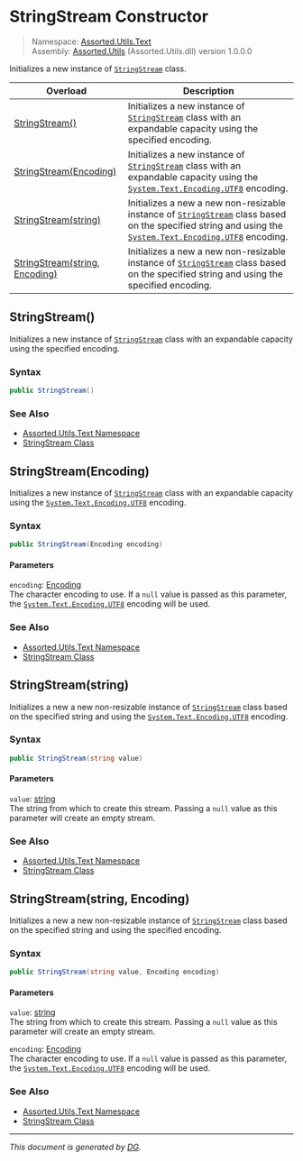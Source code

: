 ﻿# StringStream Constructor

> Namespace: [Assorted.Utils.Text](index.md#assortedutilstext-namespace)\
> Assembly: [Assorted.Utils](index.md) (Assorted.Utils.dll) version 1.0.0.0

Initializes a new instance of [`StringStream`](Assorted.Utils.Text.StringStream.md) class.

Overload | Description
--- | ---
[StringStream()](Assorted.Utils.Text.StringStream.-ctor.md#stringstream) | Initializes a new instance of [`StringStream`](Assorted.Utils.Text.StringStream.md) class with an expandable capacity using the specified encoding.
[StringStream(Encoding)](Assorted.Utils.Text.StringStream.-ctor.md#stringstreamencoding) | Initializes a new instance of [`StringStream`](Assorted.Utils.Text.StringStream.md) class with an expandable capacity using the [`System.Text.Encoding.UTF8`](https://docs.microsoft.com/en-us/dotnet/api/system.text.encoding.utf8) encoding.
[StringStream(string)](Assorted.Utils.Text.StringStream.-ctor.md#stringstreamstring) | Initializes a new a new non-resizable instance of [`StringStream`](Assorted.Utils.Text.StringStream.md) class based on the specified string and using the [`System.Text.Encoding.UTF8`](https://docs.microsoft.com/en-us/dotnet/api/system.text.encoding.utf8) encoding.
[StringStream(string, Encoding)](Assorted.Utils.Text.StringStream.-ctor.md#stringstreamstring-encoding) | Initializes a new a new non-resizable instance of [`StringStream`](Assorted.Utils.Text.StringStream.md) class based on the specified string and using the specified encoding.

## StringStream()

Initializes a new instance of [`StringStream`](Assorted.Utils.Text.StringStream.md) class with an expandable capacity using the specified encoding.

### Syntax

```csharp
public StringStream()
```

### See Also

- [Assorted.Utils.Text Namespace](index.md#assortedutilstext-namespace)
- [StringStream Class](Assorted.Utils.Text.StringStream.md)

## StringStream(Encoding)

Initializes a new instance of [`StringStream`](Assorted.Utils.Text.StringStream.md) class with an expandable capacity using the [`System.Text.Encoding.UTF8`](https://docs.microsoft.com/en-us/dotnet/api/system.text.encoding.utf8) encoding.

### Syntax

```csharp
public StringStream(Encoding encoding)
```

#### Parameters

`encoding`: [Encoding](https://docs.microsoft.com/en-us/dotnet/api/system.text.encoding)\
The character encoding to use. If a `null` value is passed as this parameter, the [`System.Text.Encoding.UTF8`](https://docs.microsoft.com/en-us/dotnet/api/system.text.encoding.utf8) encoding will be used.

### See Also

- [Assorted.Utils.Text Namespace](index.md#assortedutilstext-namespace)
- [StringStream Class](Assorted.Utils.Text.StringStream.md)

## StringStream(string)

Initializes a new a new non-resizable instance of [`StringStream`](Assorted.Utils.Text.StringStream.md) class based on the specified string and using the [`System.Text.Encoding.UTF8`](https://docs.microsoft.com/en-us/dotnet/api/system.text.encoding.utf8) encoding.

### Syntax

```csharp
public StringStream(string value)
```

#### Parameters

`value`: [string](https://docs.microsoft.com/en-us/dotnet/api/system.string)\
The string from which to create this stream. Passing a `null` value as this parameter will create an empty stream.

### See Also

- [Assorted.Utils.Text Namespace](index.md#assortedutilstext-namespace)
- [StringStream Class](Assorted.Utils.Text.StringStream.md)

## StringStream(string, Encoding)

Initializes a new a new non-resizable instance of [`StringStream`](Assorted.Utils.Text.StringStream.md) class based on the specified string and using the specified encoding.

### Syntax

```csharp
public StringStream(string value, Encoding encoding)
```

#### Parameters

`value`: [string](https://docs.microsoft.com/en-us/dotnet/api/system.string)\
The string from which to create this stream. Passing a `null` value as this parameter will create an empty stream.

`encoding`: [Encoding](https://docs.microsoft.com/en-us/dotnet/api/system.text.encoding)\
The character encoding to use. If a `null` value is passed as this parameter, the [`System.Text.Encoding.UTF8`](https://docs.microsoft.com/en-us/dotnet/api/system.text.encoding.utf8) encoding will be used.

### See Also

- [Assorted.Utils.Text Namespace](index.md#assortedutilstext-namespace)
- [StringStream Class](Assorted.Utils.Text.StringStream.md)

---

_This document is generated by [DG](https://github.com/Khojasteh/dg)._
